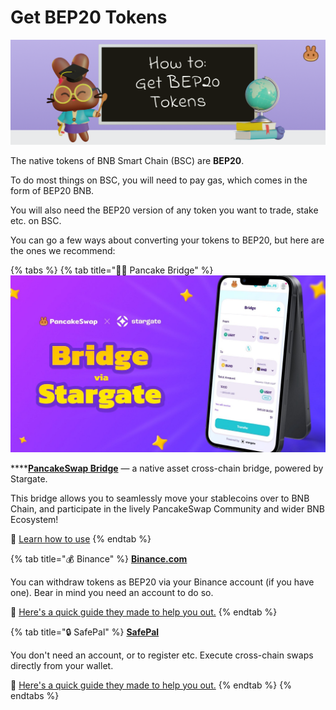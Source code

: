 # Get BEP20 Tokens

![](../.gitbook/assets/how-to-get-bep20-tokens-header.png)

The native tokens of BNB Smart Chain (BSC) are **BEP20**.

To do most things on BSC, you will need to pay gas, which comes in the form of BEP20 BNB.

You will also need the BEP20 version of any token you want to trade, stake etc. on BSC.

You can go a few ways about converting your tokens to BEP20, but here are the ones we recommend:

{% tabs %}
{% tab title="🥞🌉 Pancake Bridge" %}
****![](<../.gitbook/assets/image (1) (2).png>)****

****[**PancakeSwap Bridge**](http://bridge.pancakeswap.finance) — a native asset cross-chain bridge, powered by Stargate.

This bridge allows you to seamlessly move your stablecoins over to BNB Chain, and participate in the lively PancakeSwap Community and wider BNB Ecosystem!

📖 [Learn how to use](https://medium.com/pancakeswap/launching-pancakeswap-bridge-a-partnership-with-stargate-21c1c9f491a8)
{% endtab %}

{% tab title="💰 Binance" %}
[**Binance.com**](https://github.com/pancakeswap/pancake-document/tree/255db0c7af28df2f9c1209daa5cdbd774490a666/get-started/www.binance.com)&#x20;

You can withdraw tokens as BEP20 via your Binance account (if you have one). Bear in mind you need an account to do so.

📖 [Here's a quick guide they made to help you out.](https://www.binance.com/en/support/faq/85a1c394ac1d489fb0bfac0ef2fceafd)
{% endtab %}

{% tab title="🔒 SafePal" %}
[**SafePal** ](https://safepal.io/download)

You don't need an account, or to register etc. Execute cross-chain swaps directly from your wallet.

📖 [Here's a quick guide they made to help you out.](https://docs.safepal.io/safepal-app/cross-chain-swap-tutorial)
{% endtab %}
{% endtabs %}
